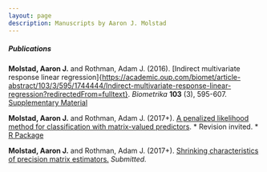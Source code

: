 ```yaml
---
layout: page
description: Manuscripts by Aaron J. Molstad 
---
```

##### Publications

**Molstad, Aaron J.** and Rothman, Adam J. (2016). [Indirect multivariate response linear regression]{https://academic.oup.com/biomet/article-abstract/103/3/595/1744444/Indirect-multivariate-response-linear-regression?redirectedFrom=fulltext}. *Biometrika* **103** (3), 595-607. [Supplementary Material](publications/IMRLR.pdf)

**Molstad, Aaron J.**  and Rothman, Adam J. (2017+). [A penalized likelihood method for classification with matrix-valued predictors](publications/MatLDA.pdf). * Revision invited. * [R Package](pages/software.html)

**Molstad, Aaron J.** and Rothman, Adam J. (2017+). [Shrinking characteristics of precision matrix estimators.](publications/CharShrink.pdf) *Submitted.* 

